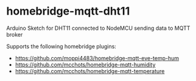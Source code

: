 # homebridge-mqtt-dht11
Arduino Sketch for DHT11 connected to NodeMCU sending data to MQTT broker

Supports the following homebridge plugins:  
- https://github.com/moppi4483/homebridge-mqtt-eve-temp-hum
- https://github.com/mcchots/homebridge-mqtt-humidity
- https://github.com/mcchots/homebridge-mqtt-temperature
